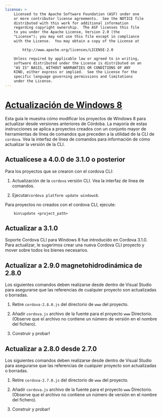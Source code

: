 ```yaml
---
license: >
    Licensed to the Apache Software Foundation (ASF) under one
    or more contributor license agreements.  See the NOTICE file
    distributed with this work for additional information
    regarding copyright ownership.  The ASF licenses this file
    to you under the Apache License, Version 2.0 (the
    "License"); you may not use this file except in compliance
    with the License.  You may obtain a copy of the License at

        http://www.apache.org/licenses/LICENSE-2.0

    Unless required by applicable law or agreed to in writing,
    software distributed under the License is distributed on an
    "AS IS" BASIS, WITHOUT WARRANTIES OR CONDITIONS OF ANY
    KIND, either express or implied.  See the License for the
    specific language governing permissions and limitations
    under the License.
---
```


# <a href="upgrading.html">Actualización de Windows 8</a>

Esta guía le muestra cómo modificar los proyectos de Windows 8 para actualizar desde versiones anteriores de Córdoba. La mayoría de estas instrucciones se aplica a proyectos creados con un conjunto mayor de herramientas de línea de comandos que preceden a la utilidad de la CLI de `cordova`. Vea la interfaz de línea de comandos para información de cómo actualizar la versión de la CLI.

## Actualícese a 4.0.0 de 3.1.0 o posterior

Para los proyectos que se crearon con el cordova CLI:

1.  Actualización de la `cordova` versión CLI. Vea la interfaz de línea de comandos.

2.  Ejecutar`cordova platform update windows8`.

Para proyectos no creados con el cordova CLI, ejecute:

        bin\update <project_path>
    

## Actualizar a 3.1.0

Soporte Cordova CLI para Windows 8 fue introducido en Cordova 3.1.0. Para actualizar, le sugerimos crear una nueva Cordova CLI proyecto y mover sobre todos los bienes necesarios.

## Actualizar a 2.9.0 magnetohidrodinámica de 2.8.0

Los siguientes comandos deben realizarse desde dentro de Visual Studio para asegurarse que las referencias de cualquier proyecto son actualizadas o borradas.

1.  Retire `cordova-2.8.0.js` del directorio de `www` del proyecto.

2.  Añadir `cordova.js` archivo de la fuente para el proyecto `www` Directorio. (Observe que el archivo no contiene un número de versión en el nombre del fichero).

3.  Construir y probar!

## Actualizar a 2.8.0 desde 2.7.0

Los siguientes comandos deben realizarse desde dentro de Visual Studio para asegurarse que las referencias de cualquier proyecto son actualizadas o borradas.

1.  Retire `cordova-2.7.0.js` del directorio de `www` del proyecto.

2.  Añadir `cordova.js` archivo de la fuente para el proyecto `www` Directorio. (Observe que el archivo no contiene un número de versión en el nombre del fichero).

3.  Construir y probar!